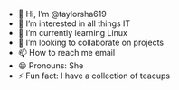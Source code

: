 - 👋 Hi, I’m @taylorsha619
- 👀 I’m interested in all things IT
- 🌱 I’m currently learning Linux
- 💞️ I’m looking to collaborate on projects
- 📫 How to reach me email
- 😄 Pronouns: She
- ⚡ Fun fact: I have a collection of teacups

<!---
taylorsha619/taylorsha619 is a ✨ special ✨ repository because its `README.md` (this file) appears on your GitHub profile.
You can click the Preview link to take a look at your changes.
--->
